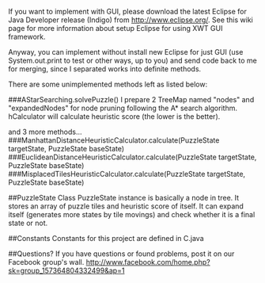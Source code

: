 If you want to implement with GUI, please download the latest Eclipse for Java Developer release (Indigo) from http://www.eclipse.org/. See this wiki page for more information about setup Eclipse for using XWT GUI framework.

Anyway, you can implement without install new Eclipse for just GUI (use System.out.print to test or other ways, up to you) and send code back to me for merging, since I  separated works into definite methods.

There are some unimplemented methods left as listed below:

###AStarSearching.solvePuzzle()
I prepare 2 TreeMap named "nodes" and "expandedNodes" for node pruning following the A* search algorithm. hCalculator will calculate heuristic score (the lower is the better).

and 3 more methods…
###ManhattanDistanceHeuristicCalculator.calculate(PuzzleState targetState, PuzzleState baseState)
###EuclideanDistanceHeuristicCalculator.calculate(PuzzleState targetState, PuzzleState baseState)
###MisplacedTilesHeuristicCalculator.calculate(PuzzleState targetState, PuzzleState baseState)

##PuzzleState Class
PuzzleState instance is basically a node in tree. It stores an array of puzzle tiles and heuristic score of itself. It can expand itself (generates more states by tile movings) and check whether it is a final state or not.

##Constants
Constants for this project are defined in C.java

##Questions?
If you have questions or found problems, post it on our Facebook group's wall.
http://www.facebook.com/home.php?sk=group_157364804332499&ap=1
